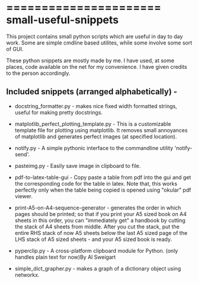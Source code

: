 ======================
small-useful-snippets
======================

This project contains small python scripts which are useful in day to 
day work. Some are simple cmdline based utilites, while some involve
some sort of GUI.

These python snippets are mostly made by me. I have used, at some 
places, code available on the net for my convenience. I have given 
credits to the person accordingly.


Included snippets (arranged alphabetically) -
----------------------------------------------

* docstring_formatter.py -
	makes nice fixed width formatted strings, useful for making pretty docstrings.

* matplotlib_perfect_plotting_template.py -
	This is a customizable template file for plotting using matplotlib.
	It removes small annoyances of matplotlib and generates perfect images (at 
	specified location).

* notify.py -
	A simple pythonic interface to the commandline utility 'notify-send'.
	
* pasteimg.py -
	Easily save image in clipboard to file.
	
* pdf-to-latex-table-gui -
	Copy paste a table from pdf into the gui and get the corresponding
	code for the table in latex. Note that, this works perfectly only
	when the table being copied is opened using "okular" pdf viewer. 	

* print-A5-on-A4-sequence-generator -
	generates the order in which pages should be printed; so that if 
	you print your A5 sized book on A4 sheets in this order, you can
    "immediately get" a handbook by cutting the stack of A4 sheets from
    middle. After you cut the stack, put the entire RHS stack of now A5
    sheets below the last A5 sized page of the LHS stack of A5 sized
    sheets - and your A5 sized book is ready.

* pyperclip.py - A cross-platform clipboard module for Python. (only handles plain text for now)By Al Sweigart

* simple_dict_grapher.py - makes a graph of a dictionary object using networkx.
